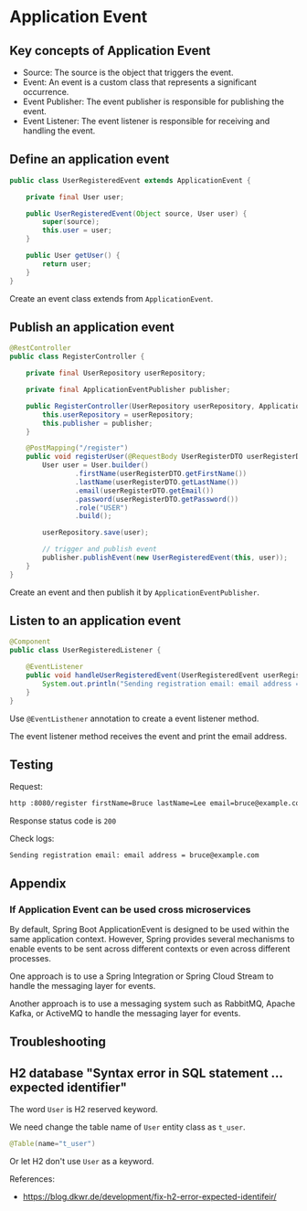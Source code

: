 # Application Event

## Key concepts of Application Event

- Source: The source is the object that triggers the event.
- Event: An event is a custom class that represents a significant occurrence.
- Event Publisher: The event publisher is responsible for publishing the event.
- Event Listener: The event listener is responsible for receiving and handling the event.

## Define an application event

```java
public class UserRegisteredEvent extends ApplicationEvent {

    private final User user;

    public UserRegisteredEvent(Object source, User user) {
        super(source);
        this.user = user;
    }

    public User getUser() {
        return user;
    }
}
```

Create an event class extends from `ApplicationEvent`.

## Publish an application event

```java
@RestController
public class RegisterController {

    private final UserRepository userRepository;

    private final ApplicationEventPublisher publisher;

    public RegisterController(UserRepository userRepository, ApplicationEventPublisher publisher) {
        this.userRepository = userRepository;
        this.publisher = publisher;
    }

    @PostMapping("/register")
    public void registerUser(@RequestBody UserRegisterDTO userRegisterDTO) {
        User user = User.builder()
                .firstName(userRegisterDTO.getFirstName())
                .lastName(userRegisterDTO.getLastName())
                .email(userRegisterDTO.getEmail())
                .password(userRegisterDTO.getPassword())
                .role("USER")
                .build();

        userRepository.save(user);

        // trigger and publish event
        publisher.publishEvent(new UserRegisteredEvent(this, user));
    }
}
```

Create an event and then publish it by `ApplicationEventPublisher`.

## Listen to an application event

```java
@Component
public class UserRegisteredListener {

    @EventListener
    public void handleUserRegisteredEvent(UserRegisteredEvent userRegisteredEvent) {
        System.out.println("Sending registration email: email address = " + userRegisteredEvent.getUser().getEmail());
    }
}
```

Use `@EventListhener` annotation to create a event listener method.

The event listener method receives the event and print the email address.

## Testing

Request:
```bash
http :8080/register firstName=Bruce lastName=Lee email=bruce@example.com password=12345678 matchingPassword=12345678
```

Response status code is `200`

Check logs:
```text
Sending registration email: email address = bruce@example.com
```

## Appendix

### If Application Event can be used cross microservices

By default, Spring Boot ApplicationEvent is designed to be used within the same application context. However, Spring provides several mechanisms to enable events to be sent across different contexts or even across different processes.

One approach is to use a Spring Integration or Spring Cloud Stream to handle the messaging layer for events. 

Another approach is to use a messaging system such as RabbitMQ, Apache Kafka, or ActiveMQ to handle the messaging layer for events.


## Troubleshooting

## H2 database "Syntax error in SQL statement ... expected identifier"

The word `User` is H2 reserved keyword.

We need change the table name of `User` entity class as `t_user`.

```java
@Table(name="t_user")
```

Or let H2 don't use `User` as a keyword.

References:
- https://blog.dkwr.de/development/fix-h2-error-expected-identifeir/